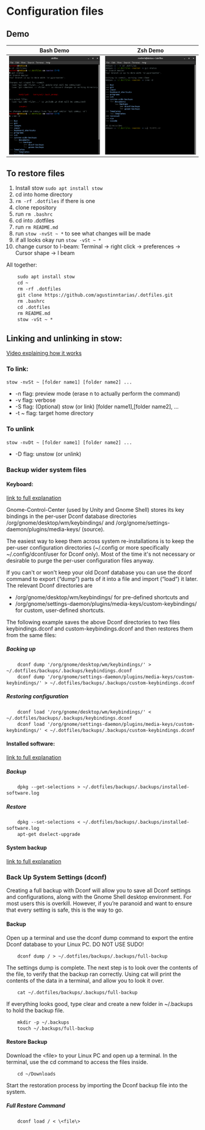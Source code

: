 # Configuration files

## Demo


Bash Demo                  |  Zsh Demo
:-------------------------:|:-------------------------:
![](images/bash-demo.png)   |  ![](images/ohmyzsh-demo.png)

## To restore files
1. Install stow `sudo apt install stow`
2. cd into home directory
3. `rm -rf .dotfiles` if there is one
4. clone repository
5. run `rm .bashrc`
6. cd into .dotfiles
7. run `rm README.md`
8. run `stow -nvSt ~ *` to see what changes will be made
9. if all looks okay run `stow -vSt ~ *`
10. change cursor to I-beam: Terminal -> right click -> preferences -> Cursor shape -> I beam

All together:
```
    sudo apt install stow
    cd ~
    rm -rf .dotfiles
    git clone https://github.com/agustinntarias/.dotfiles.git
    rm .bashrc
    cd .dotfiles
    rm README.md
    stow -vSt ~ *
```

## Linking and unlinking in stow:

[Video explaining how it works](https://www.youtube.com/watch?v=CFzEuBGPPPg)

### To link:

    stow -nvSt ~ [folder name1] [folder name2] ...

- -n flag: preview mode (erase n to actually perform the command)
- -v flag: verbose
- -S flag: (Optional) stow (or link) [folder name1],[folder name2], ...
- -t ~ flag: target home directory

### To unlink

    stow -nvDt ~ [folder name1] [folder name2] ...

- -D flag: unstow (or unlink)

### Backup wider system files

#### Keyboard:
[link to full explanation](https://askubuntu.com/questions/682513/how-to-backup-restore-system-custom-keyboard-shortcuts#844907)

Gnome-Control-Center (used by Unity and Gnome Shell) stores its key bindings in the per-user Dconf database directories /org/gnome/desktop/wm/keybindings/ and /org/gnome/settings-daemon/plugins/media-keys/ (source).

The easiest way to keep them across system re-installations is to keep the per-user configuration directories (~/.config or more specifically ~/.config/dconf/user for Dconf only). Most of the time it's not necessary or desirable to purge the per-user configuration files anyway.

If you can't or won't keep your old Dconf database you can use the dconf command to export (“dump”) parts of it into a file and import (“load”) it later. The relevant Dconf directories are

+ /org/gnome/desktop/wm/keybindings/ for pre-defined shortcuts and
+ /org/gnome/settings-daemon/plugins/media-keys/custom-keybindings/ for custom, user-defined shortcuts.

The following example saves the above Dconf directories to two files keybindings.dconf and custom-keybindings.dconf and then restores them from the same files:
  
##### Backing up

```
    dconf dump '/org/gnome/desktop/wm/keybindings/' > ~/.dotfiles/backups/.backups/keybindings.dconf
    dconf dump '/org/gnome/settings-daemon/plugins/media-keys/custom-keybindings/' > ~/.dotfiles/backups/.backups/custom-keybindings.dconf
```

##### Restoring configuration
```
    dconf load '/org/gnome/desktop/wm/keybindings/' < ~/.dotfiles/backups/.backups/keybindings.dconf
    dconf load '/org/gnome/settings-daemon/plugins/media-keys/custom-keybindings/' < ~/.dotfiles/backups/.backups/custom-keybindings.dconf
```

#### Installed software:
[link to full explanation](https://www.nixtutor.com/linux/keep-a-backup-of-installed-packages/)

##### Backup

```
	dpkg --get-selections > ~/.dotfiles/backups/.backups/installed-software.log
```

##### Restore

```
	dpkg --set-selections < ~/.dotfiles/backups/.backups/installed-software.log
	apt-get dselect-upgrade
```

#### System backup
[link to full explanation](https://www.addictivetips.com/ubuntu-linux-tips/back-up-the-gnome-shell-desktop-settings-linux/)


### Back Up System Settings (dconf)

Creating a full backup with Dconf will allow you to save all Dconf settings and configurations, along with the Gnome Shell desktop environment. For most users this is overkill. However, if you’re paranoid and want to ensure that every setting is safe, this is the way to go.


#### Backup

Open up a terminal and use the dconf dump command to export the entire Dconf database to your Linux PC. DO NOT USE SUDO!

```
	dconf dump / > ~/.dotfiles/backups/.backups/full-backup
```

The settings dump is complete. The next step is to look over the contents of the file, to verify that the backup ran correctly. Using cat will print the contents of the data in a terminal, and allow you to look it over.

```
	cat ~/.dotfiles/backups/.backups/full-backup
```

If everything looks good, type clear and create a new folder in ~/.backups to hold the backup file. 

```
	mkdir -p ~/.backups
	touch ~/.backups/full-backup 
```

#### Restore Backup


Download the \<file\> to your Linux PC and open up a terminal. In the terminal, use the cd command to access the files inside.

```
	cd ~/Downloads
```

Start the restoration process by importing the Dconf backup file into the system.

##### Full Restore Command

```
	dconf load / < \<file\>
```
